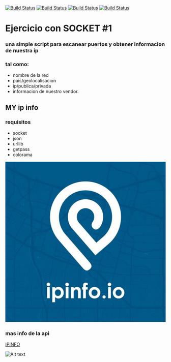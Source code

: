 [![Build Status](https://img.shields.io/badge/Python-3.7-green?logo=python)]()
[![Build Status](https://img.shields.io/badge/Lib-Socket-ligthgreen?logo=python)]()
[![Build Status](https://img.shields.io/badge/Lib-Json-red?logo=python)]()
[![Build Status](https://img.shields.io/badge/Api-ipinfo.io-blue?logo=)]()

# Ejercicio con SOCKET #1
### una simple script para escanear puertos y obtener informacion de nuestra ip
### tal como:

* nombre de la red
* pais/geolocalisacion
* ip/publica/privada
* informacion de nuestro vendor.

## MY ip info

### requisitos

* socket
* json
* urllib
* getpass
* colorama


![Alt text](https://github.com/BarbatosRE/My-ip-info/blob/master/0_1MELUoNttmEQVseZ.jpg)

### mas info de la api

[IPINFO](http://https://ipinfo.io/)




![Alt text](https://github.com/BarbatosRE/Repo-3/blob/master/agit.png?raw=true "chula y coffy")
